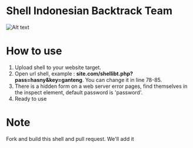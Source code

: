 # Shell Indonesian Backtrack Team

![Alt text](http://fc00.deviantart.net/fs70/i/2013/269/0/0/indonesian_backtrack_team_wallpaper_part_3_by_ardititanium-d6o2fil.png)

# How to use
 1. Upload shell to your website target.
 2. Open url shell, example : **site.com/shellibt.php?pass=hasny&key=ganteng**. You can change it in line 78-85.
 3. There is a hidden form on a web server error pages, find themselves in the inspect element, default password is 'password'.
 4. Ready to use

# Note

Fork and build this shell and pull request. We'll add it

